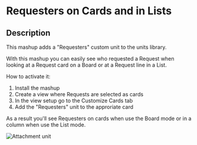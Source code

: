 # Requesters on Cards and in Lists

## Description

This mashup adds a "Requesters" custom unit to the units library.

With this mashup you can easily see who requested a Request when looking at a Request card on a Board or at a Request line in a List.

How to activate it:

1. Install the mashup
2. Create a view where Requests are selected as cards
3. In the view setup go to the Customize Cards tab
4. Add the "Requesters" unit to the approriate card

As a result you'll see Requesters on cards when use the Board mode or in a column when use the List mode.

![Attachment unit](https://raw.githubusercontent.com/TargetProcess/TP3MashupLibrary/master/Requesters%20on%20Board%20and%20List/Requesters.png?raw=true)
